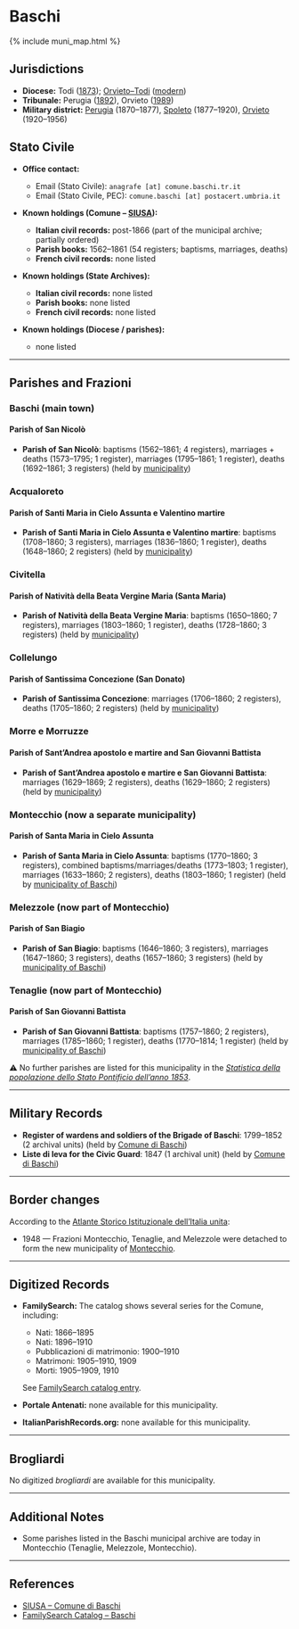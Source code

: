 # Baschi

{% include muni_map.html %}

## Jurisdictions

* **Diocese:** Todi ([1873](https://www.google.it/books/edition/Il_libro_de_comuni_del_Regno_d_Italia_co/WF9mfeJJcDEC?gbpv=1)); [Orvieto–Todi](../dio/orvieto_todi.md) ([modern](https://www.chiesacattolica.it/annuario-cei/ricerca-parrocchie/))
* **Tribunale:** Perugia ([1892](https://www.google.it/books/edition/Bollettino_ufficiale_del_Ministero_di_gr/kRXd4t5fK-0C?hl=en&gbpv=1&pg=PA457&printsec=frontcover)), Orvieto ([1989](https://www.google.it/books/edition/Gazzetta_ufficiale_della_Repubblica_ital/-Z6nogg-qMQC?hl=en&gbpv=1&pg=RA8-PA38&printsec=frontcover))
* **Military district:** [Perugia](../mil/perugia.md) (1870–1877), [Spoleto](../mil/spoleto.md) (1877–1920), [Orvieto](../mil/spoleto.md) (1920–1956)

## Stato Civile

* **Office contact:**

  * Email (Stato Civile): `anagrafe [at] comune.baschi.tr.it`
  * Email (Stato Civile, PEC): `comune.baschi [at] postacert.umbria.it`

* **Known holdings (Comune – [SIUSA](https://siusa-archivi.cultura.gov.it/cgi-bin/siusa/pagina.pl?TipoPag=comparc&Chiave=303041)):**

  * **Italian civil records:** post-1866 (part of the municipal archive; partially ordered)
  * **Parish books:** 1562–1861 (54 registers; baptisms, marriages, deaths)
  * **French civil records:** none listed

* **Known holdings (State Archives):**

  * **Italian civil records:** none listed
  * **Parish books:** none listed
  * **French civil records:** none listed

* **Known holdings (Diocese / parishes):**

  * none listed

---

## Parishes and Frazioni

### Baschi (main town)

#### Parish of San Nicolò

* **Parish of San Nicolò**: baptisms (1562–1861; 4 registers), marriages + deaths (1573–1795; 1 register), marriages (1795–1861; 1 register), deaths (1692–1861; 3 registers) (held by [municipality](https://siusa-archivi.cultura.gov.it/cgi-bin/siusa/pagina.pl?TipoPag=comparc&Chiave=303041))

### Acqualoreto

#### Parish of Santi Maria in Cielo Assunta e Valentino martire

* **Parish of Santi Maria in Cielo Assunta e Valentino martire**: baptisms (1708–1860; 3 registers), marriages (1836–1860; 1 register), deaths (1648–1860; 2 registers) (held by [municipality](https://siusa-archivi.cultura.gov.it/cgi-bin/siusa/pagina.pl?TipoPag=comparc&Chiave=303041))

### Civitella

#### Parish of Natività della Beata Vergine Maria (Santa Maria)

* **Parish of Natività della Beata Vergine Maria**: baptisms (1650–1860; 7 registers), marriages (1803–1860; 1 register), deaths (1728–1860; 3 registers) (held by [municipality](https://siusa-archivi.cultura.gov.it/cgi-bin/siusa/pagina.pl?TipoPag=comparc&Chiave=303041))

### Collelungo

#### Parish of Santissima Concezione (San Donato)

* **Parish of Santissima Concezione**: marriages (1706–1860; 2 registers), deaths (1705–1860; 2 registers) (held by [municipality](https://siusa-archivi.cultura.gov.it/cgi-bin/siusa/pagina.pl?TipoPag=comparc&Chiave=303041))

### Morre e Morruzze

#### Parish of Sant’Andrea apostolo e martire and San Giovanni Battista

* **Parish of Sant’Andrea apostolo e martire e San Giovanni Battista**: marriages (1629–1869; 2 registers), deaths (1629–1860; 2 registers) (held by [municipality](https://siusa-archivi.cultura.gov.it/cgi-bin/siusa/pagina.pl?TipoPag=comparc&Chiave=303041))

### Montecchio (now a separate municipality)

#### Parish of Santa Maria in Cielo Assunta

* **Parish of Santa Maria in Cielo Assunta**: baptisms (1770–1860; 3 registers), combined baptisms/marriages/deaths (1773–1803; 1 register), marriages (1633–1860; 2 registers), deaths (1803–1860; 1 register) (held by [municipality of Baschi](https://siusa-archivi.cultura.gov.it/cgi-bin/siusa/pagina.pl?TipoPag=comparc&Chiave=303041))

### Melezzole (now part of Montecchio)

#### Parish of San Biagio

* **Parish of San Biagio**: baptisms (1646–1860; 3 registers), marriages (1647–1860; 3 registers), deaths (1657–1860; 3 registers) (held by [municipality of Baschi](https://siusa-archivi.cultura.gov.it/cgi-bin/siusa/pagina.pl?TipoPag=comparc&Chiave=303041))

### Tenaglie (now part of Montecchio)

#### Parish of San Giovanni Battista

* **Parish of San Giovanni Battista**: baptisms (1757–1860; 2 registers), marriages (1785–1860; 1 register), deaths (1770–1814; 1 register) (held by [municipality of Baschi](https://siusa-archivi.cultura.gov.it/cgi-bin/siusa/pagina.pl?TipoPag=comparc&Chiave=303041))

⚠️ No further parishes are listed for this municipality in the *[Statistica della popolazione dello Stato Pontificio dell’anno 1853](https://www.google.it/books/edition/Statistics_della_popolazione_dello_Stato/v6dCAQAAMAAJ)*.

---

## Military Records

* **Register of wardens and soldiers of the Brigade of Baschi**: 1799–1852 (2 archival units) (held by [Comune di Baschi](https://siusa-archivi.cultura.gov.it/cgi-bin/siusa/pagina.pl?TipoPag=comparc&Chiave=303006&RicVM=ricercasemplice&RicFrmRicSemplice=Liste%20di%20leva&RicProgetto=reg%2dumb&RicSez=complessi))
* **Liste di leva for the Civic Guard**: 1847 (1 archival unit) (held by [Comune di Baschi](https://siusa-archivi.cultura.gov.it/cgi-bin/siusa/pagina.pl?TipoPag=comparc&Chiave=303006&RicVM=ricercasemplice&RicFrmRicSemplice=Liste%20di%20leva&RicProgetto=reg%2dumb&RicSez=complessi))

---

## Border changes

According to the [Atlante Storico Istituzionale dell’Italia unita](http://dati.san.beniculturali.it/asi/local/detail.html?UA05136):

* 1948 — Frazioni Montecchio, Tenaglie, and Melezzole were detached to form the new municipality of [Montecchio](montecchio.md).

---

## Digitized Records

* **FamilySearch:** The catalog shows several series for the Comune, including:

  * Nati: 1866–1895
  * Nati: 1896–1910
  * Pubblicazioni di matrimonio: 1900–1910
  * Matrimoni: 1905–1910, 1909
  * Morti: 1905–1909, 1910

  See [FamilySearch catalog entry](https://www.familysearch.org/en/search/catalog/652177).

* **Portale Antenati:** none available for this municipality.

* **ItalianParishRecords.org:** none available for this municipality.

---

## Brogliardi

No digitized *brogliardi* are available for this municipality.

---

## Additional Notes

* Some parishes listed in the Baschi municipal archive are today in Montecchio (Tenaglie, Melezzole, Montecchio).

---

## References

* [SIUSA – Comune di Baschi](https://siusa-archivi.cultura.gov.it/cgi-bin/siusa/pagina.pl?TipoPag=comparc&Chiave=303041)
* [FamilySearch Catalog – Baschi](https://www.familysearch.org/en/search/catalog/652177)
